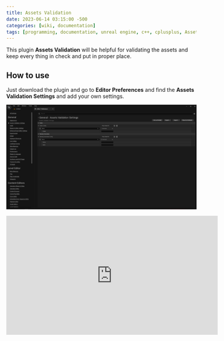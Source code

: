 ```yaml
---
title: Assets Validation
date: 2023-06-14 03:15:00 -500
categories: [wiki, documentation]
tags: [programming, documentation, unreal engine, c++, cplusplus, Assets, Validation, Assets Validation]
---
```


This plugin **Assets Validation** will be helpful for validating the assets and keep every thing in check and put in proper place.

## How to use

Just download the plugin and go to **Editor Preferences** and find the **Assets Validation Settings** and add your own settings.

![Assets Validation Settings](../assets/images/AssetsValidation/AssetValidation.png)

<iframe width="560" height="315" src="https://www.youtube-nocookie.com/embed/OqPxDJO5DLo" title="YouTube video player" frameborder="0" allow="accelerometer; autoplay; clipboard-write; encrypted-media; gyroscope; picture-in-picture; web-share" allowfullscreen></iframe>

<!--[Assets Validation Video Link](https://youtu.be/OqPxDJO5DLo)-->

<script src="https://utteranc.es/client.js"
    repo="muhammadmoizulhaq/devdoc"
    issue-term="pathname"
    theme="github-dark"
    crossorigin="anonymous"
    async>
</script>